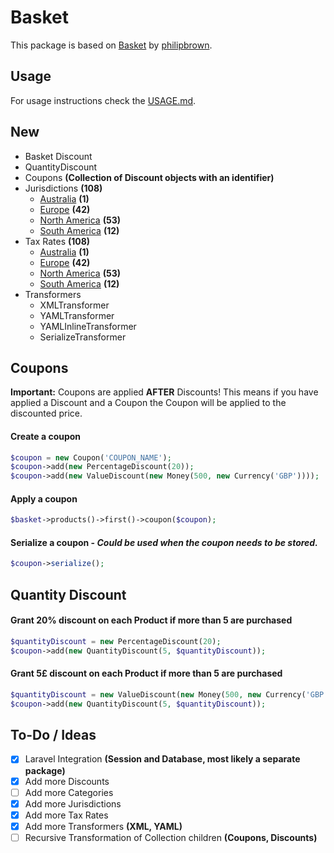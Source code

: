 # Basket

This package is based on [Basket](https://github.com/philipbrown/basket) by [philipbrown](https://github.com/philipbrown).

## Usage

For usage instructions check the [USAGE.md](USAGE.md).

## New

- Basket Discount
- QuantityDiscount
- Coupons **(Collection of Discount objects with an identifier)**
- Jurisdictions **(108)**
    - [Australia](src/Jurisdictions/Australia) **(1)**
    - [Europe](src/Jurisdictions/Europe) **(42)**
    - [North America](src/Jurisdictions/NorthAmerica) **(53)**
    - [South America](src/Jurisdictions/SouthAmerica) **(12)**
- Tax Rates **(108)**
    - [Australia](src/TaxRates/Australia) **(1)**
    - [Europe](src/TaxRates/Europe) **(42)**
    - [North America](src/TaxRates/NorthAmerica) **(53)**
    - [South America](src/TaxRates/SouthAmerica) **(12)**
- Transformers
    - XMLTransformer
    - YAMLTransformer
    - YAMLInlineTransformer
    - SerializeTransformer

## Coupons

**Important:** Coupons are applied **AFTER** Discounts! This means if you have applied a Discount and a Coupon the Coupon will be applied to the discounted price.

#### Create a coupon
```php
$coupon = new Coupon('COUPON_NAME');
$coupon->add(new PercentageDiscount(20));
$coupon->add(new ValueDiscount(new Money(500, new Currency('GBP'))));
```

#### Apply a coupon
```php
$basket->products()->first()->coupon($coupon);
```

#### Serialize a coupon - ***Could be used when the coupon needs to be stored.***
```php
$coupon->serialize();
```

## Quantity Discount

#### Grant 20% discount on each Product if more than 5 are purchased

```php
$quantityDiscount = new PercentageDiscount(20);
$coupon->add(new QuantityDiscount(5, $quantityDiscount));
```

#### Grant 5£ discount on each Product if more than 5 are purchased

```php
$quantityDiscount = new ValueDiscount(new Money(500, new Currency('GBP')));
$coupon->add(new QuantityDiscount(5, $quantityDiscount));
```

## To-Do / Ideas

- [x] Laravel Integration **(Session and Database, most likely a separate package)**
- [x] Add more Discounts
- [ ] Add more Categories
- [x] Add more Jurisdictions
- [x] Add more Tax Rates
- [x] Add more Transformers **(XML, YAML)**
- [ ] Recursive Transformation of Collection children **(Coupons, Discounts)**
